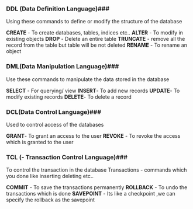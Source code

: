 ### DDL  (Data Definition Language)###

Using these commands to define or modify the structure of the database

**CREATE** - To create databases, tables, indices etc..
**ALTER** -  To modify in existing objects
**DROP** -  Delete an entire table 
**TRUNCATE** - remove all the record from the table but table will be not deleted
**RENAME** - To rename an object 

### DML(Data Manipulation Language)###

Use these commands to manipulate the data stored in the database

**SELECT** - For querying/ view 
**INSERT**-  To add new records
**UPDATE**- To modify existing records
**DELETE**- To delete a record

### DCL(Data Control Language)###

Used to control access of the databases 

**GRANT**- To grant an access to the user
**REVOKE** -  To revoke the access which is granted to the user

### TCL (- Transaction Control Language)###

To control the transaction in the database
Transactions  - commands which you done like inserting deleting etc..

**COMMIT** -  To save the transactions permanently 
**ROLLBACK** - To undo the transactions which is done
**SAVEPOINT**  - Its like a checkpoint ,we can specify the rollback as the savepoint



